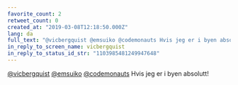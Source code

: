 ```yaml
---
favorite_count: 2
retweet_count: 0
created_at: "2019-03-08T12:18:50.000Z"
lang: da
full_text: "@vicbergquist @emsuiko @codemonauts Hvis jeg er i byen absolutt!"
in_reply_to_screen_name: vicbergquist
in_reply_to_status_id_str: "1103985481249947648"
---
```


[@vicbergquist](https://twitter.com/vicbergquist)
[@emsuiko](https://twitter.com/emsuiko)
[@codemonauts](https://twitter.com/codemonauts) Hvis jeg er i byen absolutt!
